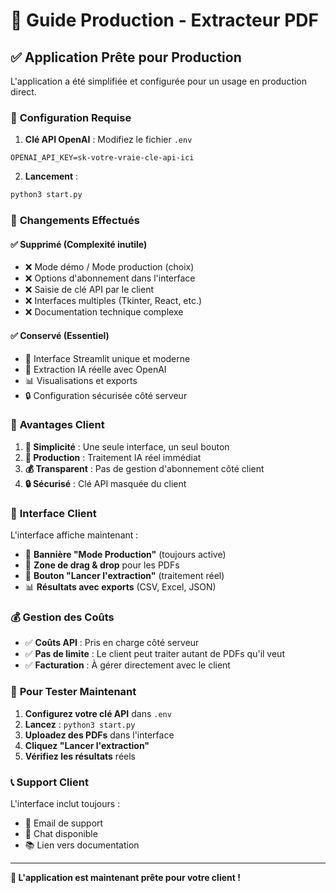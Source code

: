 # 🏢 Guide Production - Extracteur PDF

## ✅ **Application Prête pour Production**

L'application a été simplifiée et configurée pour un usage en production direct.

### 🔧 **Configuration Requise**

1. **Clé API OpenAI** : Modifiez le fichier `.env`
```env
OPENAI_API_KEY=sk-votre-vraie-cle-api-ici
```

2. **Lancement** : 
```bash
python3 start.py
```

### 🎯 **Changements Effectués**

#### ✅ **Supprimé (Complexité inutile)**
- ❌ Mode démo / Mode production (choix)
- ❌ Options d'abonnement dans l'interface
- ❌ Saisie de clé API par le client
- ❌ Interfaces multiples (Tkinter, React, etc.)
- ❌ Documentation technique complexe

#### ✅ **Conservé (Essentiel)**
- 🎯 Interface Streamlit unique et moderne
- 🤖 Extraction IA réelle avec OpenAI
- 📊 Visualisations et exports
- 🔒 Configuration sécurisée côté serveur

### 🚀 **Avantages Client**

1. **🎯 Simplicité** : Une seule interface, un seul bouton
2. **🏢 Production** : Traitement IA réel immédiat
3. **💰 Transparent** : Pas de gestion d'abonnement côté client
4. **🔒 Sécurisé** : Clé API masquée du client

### 📱 **Interface Client**

L'interface affiche maintenant :
- 🏢 **Bannière "Mode Production"** (toujours active)
- 📁 **Zone de drag & drop** pour les PDFs
- 🚀 **Bouton "Lancer l'extraction"** (traitement réel)
- 📊 **Résultats avec exports** (CSV, Excel, JSON)

### 💰 **Gestion des Coûts**

- ✅ **Coûts API** : Pris en charge côté serveur
- ✅ **Pas de limite** : Le client peut traiter autant de PDFs qu'il veut
- ✅ **Facturation** : À gérer directement avec le client

### 🔧 **Pour Tester Maintenant**

1. **Configurez votre clé API** dans `.env`
2. **Lancez** : `python3 start.py`
3. **Uploadez des PDFs** dans l'interface
4. **Cliquez "Lancer l'extraction"**
5. **Vérifiez les résultats** réels

### 📞 **Support Client**

L'interface inclut toujours :
- 📧 Email de support
- 💬 Chat disponible
- 📚 Lien vers documentation

---

**🎉 L'application est maintenant prête pour votre client !** 